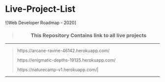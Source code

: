 # Live-Project-List
![Web Developer Roadmap - 2020]
><h3 align="center"><strong>This Repository Contains link to all live projects</strong></h3>
***
><p>https://arcane-ravine-46142.herokuapp.com/</p>
><p>https://enigmatic-depths-19135.herokuapp.com/</p>
><p>https://naturecamp-v1.herokuapp.com/|</p>
***
